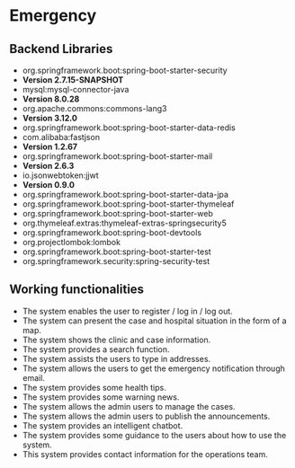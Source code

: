 # Emergency

## Backend Libraries
- org.springframework.boot:spring-boot-starter-security
- **Version 2.7.15-SNAPSHOT**
- mysql:mysql-connector-java
- **Version 8.0.28**
- org.apache.commons:commons-lang3
- **Version 3.12.0**
- org.springframework.boot:spring-boot-starter-data-redis
- com.alibaba:fastjson
- **Version 1.2.67**
- org.springframework.boot:spring-boot-starter-mail
- **Version 2.6.3**
- io.jsonwebtoken:jjwt
- **Version 0.9.0**
- org.springframework.boot:spring-boot-starter-data-jpa
- org.springframework.boot:spring-boot-starter-thymeleaf
- org.springframework.boot:spring-boot-starter-web
- org.thymeleaf.extras:thymeleaf-extras-springsecurity5
- org.springframework.boot:spring-boot-devtools
- org.projectlombok:lombok
- org.springframework.boot:spring-boot-starter-test
- org.springframework.security:spring-security-test

## Working functionalities
- The system enables the user to register / log in / log out. 
- The system can present the case and hospital situation in the form of a map. 
- The system shows the clinic and case information. 
- The system provides a search function. 
- The system assists the users to type in addresses.
- The system allows the users to get the emergency notification through email. 
- The system provides some health tips. 
- The system provides some warning news. 
- The system allows the admin users to manage the cases.
- The system allows the admin users to publish the announcements.
- The system provides an intelligent chatbot.
- The system provides some guidance to the users about how to use the system.
- This system provides contact information for the operations team. 
